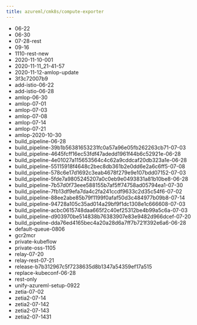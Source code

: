 ```yaml
---
title: azureml/cmk8s/compute-exporter
---
```

- 06-22
- 06-30
- 07-28-rest
- 09-16
- 1110-rest-new
- 2020-11-10-001
- 2020-11-11_21-41-57
- 2020-11-12-amlop-update
- 3f3c72007b9
- add-istio-06-22
- add-istio-06-28
- amlop-06-30
- amlop-07-01
- amlop-07-03
- amlop-07-08
- amlop-07-14
- amlop-07-21
- amlop-2020-10-30
- build_pipeline-06-28
- build_pipeline-39b1b56381653231fc0a57a96e05fb262263cb71-07-03
- build_pipeline-4645fcff16ec53fdf47adedd1961f44b6c52921e-06-28
- build_pipeline-4e01027a115653564c4c62a9cddcaf20db323a1e-06-28
- build_pipeline-55115918f4648c2bec8db361b2e0dd6e2a6c6ff5-07-08
- build_pipeline-578c6e17d1692c3eab4678f279e9e107bdd07152-07-03
- build_pipeline-5fde7a9805245207a0c0eb9e0493831a81b10be8-06-28
- build_pipeline-7b57d0f73eee588155b7af5ff74758ad05794ea1-07-30
- build_pipeline-7fb13df9efa7da4c2fa241ccdf9633c2d35c54f6-07-02
- build_pipeline-88ee2abe85b79f1199f0afaf50d3c484977b09b8-07-14
- build_pipeline-94728a105c35ad014a29bf9f1dc1308e1c666608-07-03
- build_pipeline-acbc0615748daa665f2c40ef25312be4b99a5c6a-07-03
- build_pipeline-d903970be514838b76383907e83e9482d966dcef-07-20
- build_pipeline-dda76ed4165bec4a20a28d6a7ff7b721f392e6a6-06-28
- default-queue-0806
- gcr2mcr
- private-kubeflow
- private-oss-1105
- relay-07-20
- relay-rest-07-21
- release-b7b312967c5f7238635d8b1347a54359ef17a515
- replace-kubeconf-06-28
- rest-only
- unify-azureml-setup-0922
- zetia-07-02
- zetia2-07-14
- zetia2-07-142
- zetia2-07-143
- zetia2-07-1431

